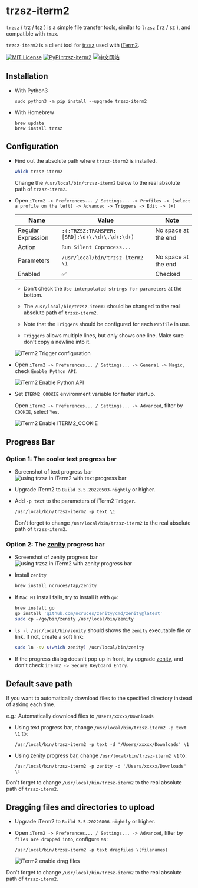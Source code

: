 # trzsz-iterm2

`trzsz` ( trz / tsz ) is a simple file transfer tools, similar to `lrzsz` ( rz / sz ), and compatible with `tmux`.

`trzsz-iterm2` is a client tool for [trzsz](https://trzsz.github.io/) used with [iTerm2](https://iterm2.com/).

[![MIT License](https://img.shields.io/badge/license-MIT-green.svg?style=flat)](https://choosealicense.com/licenses/mit/)
[![PyPI trzsz-iterm2](https://img.shields.io/pypi/v/trzsz-iterm2?style=flat)](https://pypi.python.org/pypi/trzsz-iterm2/)
[![中文网站](https://img.shields.io/badge/%E4%B8%AD%E6%96%87-%E7%BD%91%E7%AB%99-blue?style=flat)](https://trzsz.github.io/cn/iterm2)


## Installation

* With Python3
  ```
  sudo python3 -m pip install --upgrade trzsz-iterm2
  ```

* With Homebrew
  ```
  brew update
  brew install trzsz
  ```

## Configuration

* Find out the absolute path where `trzsz-iterm2` is installed.
  ```sh
  which trzsz-iterm2
  ```
  Change the `/usr/local/bin/trzsz-iterm2` below to the real absolute path of `trzsz-iterm2`.

* Open `iTerm2 -> Preferences... / Settings... -> Profiles -> (select a profile on the left) -> Advanced -> Triggers -> Edit -> [+]`

  | Name | Value | Note |
  | ---- | ----- | ---- |
  | Regular Expression | `:(:TRZSZ:TRANSFER:[SRD]:\d+\.\d+\.\d+:\d+)` | <!-- avoid triple click copy a newline --> No space at the end |
  | Action | `Run Silent Coprocess...` | |
  | Parameters | `/usr/local/bin/trzsz-iterm2 \1` | <!-- avoid triple click copy a newline --> No space at the end |
  | Enabled | ✅ | Checked |

  * Don't check the `Use interpolated strings for parameters` at the bottom.

  * The `/usr/local/bin/trzsz-iterm2` should be changed to the real absolute path of `trzsz-iterm2`.

  * Note that the `Triggers` should be configured for each `Profile` in use.

  * `Triggers` allows multiple lines, but only shows one line. Make sure don't copy a newline into it.

  ![iTerm2 Trigger configuration](https://trzsz.github.io/images/config.jpg)

* Open `iTerm2 -> Preferences... / Settings... -> General -> Magic`, check `Enable Python API`.

  ![iTerm2 Enable Python API](https://trzsz.github.io/images/PythonAPI.png)

* Set `ITERM2_COOKIE` environment variable for faster startup.

  Open `iTerm2 -> Preferences... / Settings... -> Advanced`, filter by `COOKIE`, select `Yes`.

  ![iTerm2 Enable ITERM2_COOKIE](https://trzsz.github.io/images/iterm2_cookie.png)


## Progress Bar

### Option 1: The cooler text progress bar

* Screenshot of text progress bar
  ![using trzsz in iTerm2 with text progress bar](https://trzsz.github.io/images/iterm2_text.gif)

* Upgrade iTerm2 to `Build 3.5.20220503-nightly` or higher.

* Add `-p text` to the parameters of iTerm2 `Trigger`.
  ```
  /usr/local/bin/trzsz-iterm2 -p text \1
  ```
  Don't forget to change `/usr/local/bin/trzsz-iterm2` to the real absolute path of `trzsz-iterm2`.

### Option 2: The [zenity](https://github.com/ncruces/zenity) progress bar

* Screenshot of zenity progress bar
  ![using trzsz in iTerm2 with zenity progress bar](https://trzsz.github.io/images/iterm2_zenity.gif)

* Install `zenity`
  ```sh
  brew install ncruces/tap/zenity
  ```

* If `Mac M1` install fails, try to install it with `go`:
  ```sh
  brew install go
  go install 'github.com/ncruces/zenity/cmd/zenity@latest'
  sudo cp ~/go/bin/zenity /usr/local/bin/zenity
  ```

* `ls -l /usr/local/bin/zenity` should shows the `zenity` executable file or link. If not, create a soft link:
  ```sh
  sudo ln -sv $(which zenity) /usr/local/bin/zenity
  ```

* If the progress dialog doesn't pop up in front, try upgrade [zenity](https://github.com/ncruces/zenity), and don't check `iTerm2 -> Secure Keyboard Entry`.


## Default save path

If you want to automatically download files to the specified directory instead of asking each time.

e.g.: Automatically download files to `/Users/xxxxx/Downloads`

* Using text progress bar, change `/usr/local/bin/trzsz-iterm2 -p text \1` to:
  ```
  /usr/local/bin/trzsz-iterm2 -p text -d '/Users/xxxxx/Downloads' \1
  ```

* Using zenity progress bar, change `/usr/local/bin/trzsz-iterm2 \1` to:
  ```
  /usr/local/bin/trzsz-iterm2 -p zenity -d '/Users/xxxxx/Downloads' \1
  ```

Don't forget to change `/usr/local/bin/trzsz-iterm2` to the real absolute path of `trzsz-iterm2`.


## Dragging files and directories to upload

* Upgrade iTerm2 to `Build 3.5.20220806-nightly` or higher.

* Open `iTerm2 -> Preferences... / Settings... -> Advanced`, filter by `files are dropped into`, configure as:
  ```
  /usr/local/bin/trzsz-iterm2 -p text dragfiles \(filenames)
  ```

  ![iTerm2 enable drag files](https://trzsz.github.io/images/drag_config.png)

Don't forget to change `/usr/local/bin/trzsz-iterm2` to the real absolute path of `trzsz-iterm2`.
